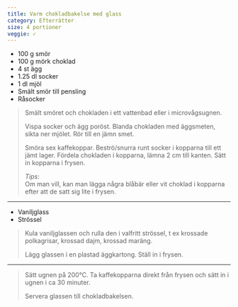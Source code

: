 ```yaml
---
title: Varm chokladbakelse med glass
category: Efterrätter
size: 4 portioner
veggie: ✓
---
```


- 100 g smör
- 100 g mörk choklad
- 4 st ägg
- 1.25 dl socker
- 1 dl mjöl
- Smält smör till pensling
- Råsocker

> Smält smöret och chokladen i ett vattenbad eller i microvågsugnen.
> 
> Vispa socker och ägg poröst. Blanda chokladen med äggsmeten, sikta ner mjölet. Rör till en jämn smet.
>  
> Smöra sex kaffekoppar. Beströ/snurra runt socker i kopparna till ett jämt lager. Fördela chokladen i kopparna, lämna 2 cm till kanten. Sätt in kopparna i frysen.
>
> _Tips:_  
> Om man vill, kan man lägga några blåbär eller vit choklad i kopparna efter att de satt sig lite i frysen.

---

- Vaniljglass
- Strössel

> Kula vaniljglassen och rulla den i valfritt strössel, t ex krossade polkagrisar, krossad dajm, krossad maräng.
> 
> Lägg glassen i en plastad äggkartong. Ställ in i frysen.

---

> Sätt ugnen på 200°C. Ta kaffekopparna direkt från frysen och sätt in i ugnen i ca 30 minuter.
> 
> Servera glassen till chokladbakelsen.
